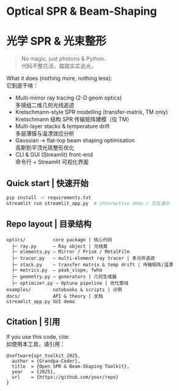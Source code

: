 # Optical SPR & Beam-Shaping
# 光学 SPR & 光束整形

> No magic, just photons & Python.  
> 代码不整花活，踏踏实实追光。

What it does (nothing more, nothing less):  
它到底干啥：

* Multi-mirror ray tracing (2-D geom optics)  
  多镜组二维几何光线追迹
* Kretschmann-style SPR modelling (transfer-matrix, TM only)  
  Kretschmann 结构 SPR 传输矩阵建模（仅 TM）
* Multi-layer stacks & temperature drift  
  多层薄膜与温漂效应分析
* Gaussian → flat-top beam shaping optimisation  
  高斯到平顶光斑整形优化
* CLI & GUI (Streamlit) front-end  
  命令行 + Streamlit 可视化界面

## Quick start  |  快速开始
```bash
pip install -r requirements.txt
streamlit run streamlit_app.py  # interactive demo / 交互演示
```

## Repo layout  |  目录结构
```
optics/          core package | 核心代码
  ├─ ray.py      – Ray object | 光线类
  ├─ elements.py – Mirror / Prism / MetalFilm
  ├─ tracer.py   – multi-element ray tracer | 多元件追迹
  ├─ stack.py    – transfer matrix & temp drift | 传输矩阵/温漂
  ├─ metrics.py  – peak_slope, fwhm
  ├─ geometry.py – generators | 几何生成器
  ├─ optimizer.py – Optuna pipeline | 优化管线
examples/        notebooks & scripts | 示例
docs/            API & theory | 文档
streamlit_app.py GUI demo
```

## Citation  |  引用
If you use this code, cite:  
如使用本工具，请引用：

```
@software{spr_toolkit_2025,
  author = {Grandpa-Coder},
  title  = {Open SPR & Beam-Shaping Toolkit},
  year   = {2025},
  url    = {https://github.com/your/repo}
}
``` 
